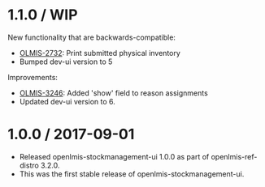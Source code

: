 1.1.0 / WIP
==================

New functionality that are backwards-compatible:
* [OLMIS-2732](https://openlmis.atlassian.net/browse/OLMIS-2732): Print submitted physical inventory
* Bumped dev-ui version to 5

Improvements:
* [OLMIS-3246](https://openlmis.atlassian.net/browse/OLMIS-3246): Added 'show' field to reason assignments
* Updated dev-ui version to 6.

1.0.0 / 2017-09-01
==================

* Released openlmis-stockmanagement-ui 1.0.0 as part of openlmis-ref-distro 3.2.0.
 * This was the first stable release of openlmis-stockmanagement-ui.
